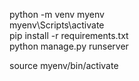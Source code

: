 python -m venv myenv <br/>
myenv\Scripts\activate <br/>
pip install -r requirements.txt <br/>
python manage.py runserver <br/>

source myenv/bin/activate <br/>
